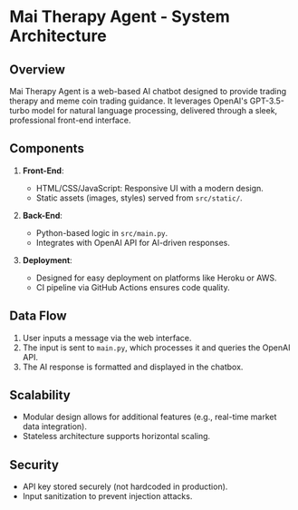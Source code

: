 # Mai Therapy Agent - System Architecture

## Overview
Mai Therapy Agent is a web-based AI chatbot designed to provide trading therapy and meme coin trading guidance. It leverages OpenAI's GPT-3.5-turbo model for natural language processing, delivered through a sleek, professional front-end interface.

## Components
1. **Front-End**:
   - HTML/CSS/JavaScript: Responsive UI with a modern design.
   - Static assets (images, styles) served from `src/static/`.

2. **Back-End**:
   - Python-based logic in `src/main.py`.
   - Integrates with OpenAI API for AI-driven responses.

3. **Deployment**:
   - Designed for easy deployment on platforms like Heroku or AWS.
   - CI pipeline via GitHub Actions ensures code quality.

## Data Flow
1. User inputs a message via the web interface.
2. The input is sent to `main.py`, which processes it and queries the OpenAI API.
3. The AI response is formatted and displayed in the chatbox.

## Scalability
- Modular design allows for additional features (e.g., real-time market data integration).
- Stateless architecture supports horizontal scaling.

## Security
- API key stored securely (not hardcoded in production).
- Input sanitization to prevent injection attacks.
